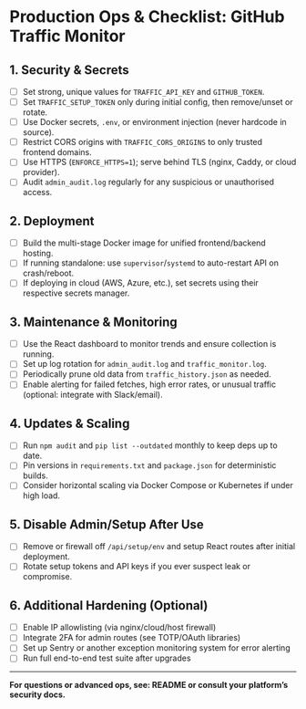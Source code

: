 # Production Ops & Checklist: GitHub Traffic Monitor

## 1. Security & Secrets
- [ ] Set strong, unique values for `TRAFFIC_API_KEY` and `GITHUB_TOKEN`.
- [ ] Set `TRAFFIC_SETUP_TOKEN` only during initial config, then remove/unset or rotate.
- [ ] Use Docker secrets, `.env`, or environment injection (never hardcode in source).
- [ ] Restrict CORS origins with `TRAFFIC_CORS_ORIGINS` to only trusted frontend domains.
- [ ] Use HTTPS (`ENFORCE_HTTPS=1`); serve behind TLS (nginx, Caddy, or cloud provider).
- [ ] Audit `admin_audit.log` regularly for any suspicious or unauthorised access.

## 2. Deployment
- [ ] Build the multi-stage Docker image for unified frontend/backend hosting.
- [ ] If running standalone: use `supervisor`/`systemd` to auto-restart API on crash/reboot.
- [ ] If deploying in cloud (AWS, Azure, etc.), set secrets using their respective secrets manager.

## 3. Maintenance & Monitoring
- [ ] Use the React dashboard to monitor trends and ensure collection is running.
- [ ] Set up log rotation for `admin_audit.log` and `traffic_monitor.log`.
- [ ] Periodically prune old data from `traffic_history.json` as needed.
- [ ] Enable alerting for failed fetches, high error rates, or unusual traffic (optional: integrate with Slack/email).

## 4. Updates & Scaling
- [ ] Run `npm audit` and `pip list --outdated` monthly to keep deps up to date.
- [ ] Pin versions in `requirements.txt` and `package.json` for deterministic builds.
- [ ] Consider horizontal scaling via Docker Compose or Kubernetes if under high load.

## 5. Disable Admin/Setup After Use
- [ ] Remove or firewall off `/api/setup/env` and setup React routes after initial deployment.
- [ ] Rotate setup tokens and API keys if you ever suspect leak or compromise.

## 6. Additional Hardening (Optional)
- [ ] Enable IP allowlisting (via nginx/cloud/host firewall)
- [ ] Integrate 2FA for admin routes (see TOTP/OAuth libraries)
- [ ] Set up Sentry or another exception monitoring system for error alerting
- [ ] Run full end-to-end test suite after upgrades

---

**For questions or advanced ops, see: README or consult your platform’s security docs.**

